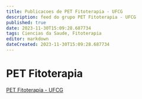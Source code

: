 ```yaml
---
title: Publicacoes de PET Fitoterapia - UFCG 
description: feed do grupo PET Fitoterapia - UFCG
published: true
date: 2023-11-30T15:09:28.687734
tags: Ciencias da Saude, Fitoterapia
editor: markdown
dateCreated: 2023-11-30T15:09:28.687734
---
```


# PET Fitoterapia
[PET Fitoterapia - UFCG](/grupo/291PETFitoterapiaUFCG.md)